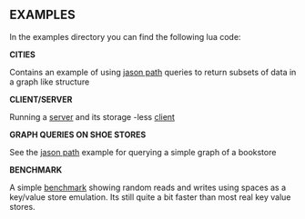 **EXAMPLES**
--

In the examples directory you can find the following lua code:

**CITIES**

Contains an example of using [jason path](../src/examples/cities/cities.lua) queries to return subsets of data in a graph like structure

**CLIENT/SERVER**

Running a [server](../src/examples/server/server.lua) and its storage -less [client](../src/examples/server/client.lua)

**GRAPH QUERIES ON SHOE STORES**

See the [jason path](../src/examples/cities/cities.lua) example for querying a simple graph of a bookstore

**BENCHMARK**

A simple [benchmark](../src/examples/benchmark/benchmark.lua) showing random reads and writes using spaces as a key/value store emulation. Its still quite a bit faster than most real key value stores.
